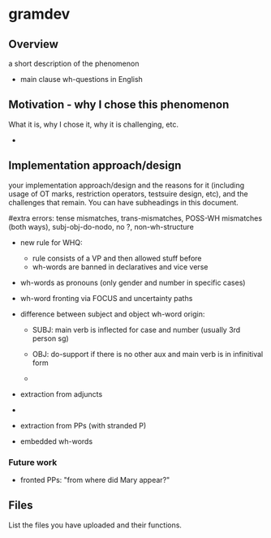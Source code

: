 # gramdev

## Overview

a short description of the phenomenon 

- main clause wh-questions in English

## Motivation - why I chose this phenomenon 

What it is, why I chose it, why it is challenging, etc.

- 

## Implementation approach/design

your implementation approach/design and the reasons for it (including usage of OT marks, restriction operators, testsuire design, etc), and the challenges that remain. You can have subheadings in this document.

#extra errors: tense mismatches, trans-mismatches, POSS-WH mismatches (both ways), subj-obj-do-nodo, no ?, non-wh-structure

   - new rule for WHQ:
      -   rule consists of a VP and then allowed stuff before 
      -   wh-words are banned in declaratives and vice verse

   - wh-words as pronouns (only gender and number in specific cases)

   - wh-word fronting via FOCUS and uncertainty paths

   - difference between subject and object wh-word origin:

      - SUBJ: main verb is inflected for case and number (usually 3rd person sg)

      - OBJ: do-support if there is no other aux and main verb is in infinitival form
      - 
   - extraction from adjuncts

   - 
     
   - extraction from PPs (with stranded P)

   - embedded wh-words


### Future work
 - fronted PPs: "from where did Mary appear?"


## Files

List the files you have uploaded and their functions.
